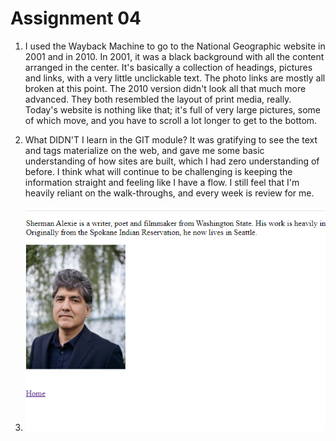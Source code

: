 # Assignment 04

1. I used the Wayback Machine to go to the National Geographic website in 2001 and in 2010. In 2001, it was a black background with all the content arranged in the center. It's basically a collection of headings, pictures and links, with a very little unclickable text. The photo links are mostly all broken at this point. The 2010 version didn't look all that much more advanced. They both resembled the layout of print media, really. Today's website is nothing like that; it's full of very large pictures, some of which move, and you have to scroll a lot longer to get to the bottom.

2. What DIDN'T I learn in the GIT module? It was gratifying to see the text and tags materialize on the web, and gave me some basic understanding of how sites are built, which I had zero understanding of before. I think what will continue to be challenging is keeping the information straight and feeling like I have a flow. I still feel that I'm heavily reliant on the walk-throughs, and every week is review for me.

3. ![My Screenshot](./images/ScreenShot_assignment04.PNG)
